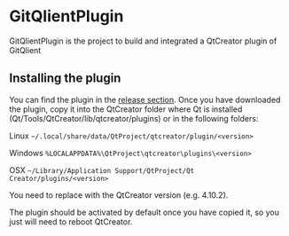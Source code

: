 # GitQlientPlugin
GitQlientPlugin is the project to build and integrated a QtCreator plugin of GitQlient

## Installing the plugin
You can find the plugin in the [release section](https://github.com/francescmm/GitQlientPlugin/releases). Once you have downloaded the plugin, copy it into the QtCreator folder where Qt is installed (Qt/Tools/QtCreator/lib/qtcreator/plugins) or in the following folders:

Linux
``~/.local/share/data/QtProject/qtcreator/plugin/<version>``

Windows
``%LOCALAPPDATA%\QtProject\qtcreator\plugins\<version>``

OSX
``~/Library/Application Support/QtProject/Qt Creator/plugins/<version>``

You need to replace <version> with the QtCreator version (e.g. 4.10.2).

The plugin should be activated by default once you have copied it, so you just will need to reboot QtCreator.
